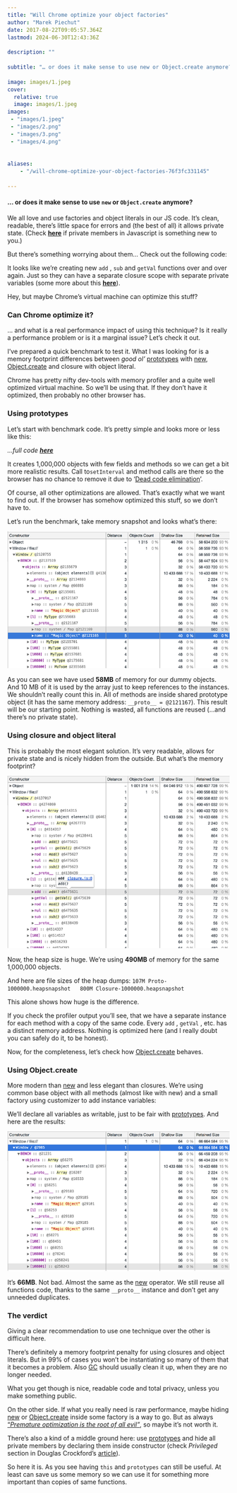 ```yaml
---
title: "Will Chrome optimize your object factories"
author: "Marek Piechut"
date: 2017-08-22T09:05:57.364Z
lastmod: 2024-06-30T12:43:36Z

description: ""

subtitle: "… or does it make sense to use new or Object.create anymore?"

image: images/1.jpeg
cover:
  relative: true 
  image: images/1.jpeg 
images:
 - "images/1.jpeg"
 - "images/2.png"
 - "images/3.png"
 - "images/4.png"


aliases:
    - "/will-chrome-optimize-your-object-factories-76f3fc331145"

---
```


#### … or does it make sense to use `new` or `Object.create` anymore?

We all love and use factories and object literals in our JS code. It’s clean, readable, there’s little space for errors and (the best of all) it allows private state. (Check [**here**](https://developer.mozilla.org/en-US/Add-ons/SDK/Guides/Contributor_s_Guide/Private_Properties) if private members in Javascript is something new to you.)

But there’s something worrying about them... Check out the following code:

It looks like we’re creating new `add` , `sub` and `getVal` functions over and over again. Just so they can have a separate closure scope with separate private variables (some more about this [**here**](https://developer.mozilla.org/en/docs/Web/JavaScript/Closures#Performance_considerations)).

Hey, but maybe Chrome’s virtual machine can optimize this stuff?

### Can Chrome optimize it?

… and what is a real performance impact of using this technique? Is it really a performance problem or is it a marginal issue? Let’s check it out.

I’ve prepared a quick benchmark to test it. What I was looking for is a memory footprint differences between _good ol’_ [prototypes](https://developer.mozilla.org/en-US/docs/Learn/JavaScript/Objects/Object_prototypes) with [new](https://developer.mozilla.org/en-US/docs/Web/JavaScript/Reference/Operators/new), [Object.create](https://developer.mozilla.org/en/docs/Web/JavaScript/Reference/Global_Objects/Object/create) and closure with object literal.

Chrome has pretty nifty dev-tools with memory profiler and a quite well optimized virtual machine. So we’ll be using that. If they don’t have it optimized, then probably no other browser has.

### Using prototypes

Let’s start with benchmark code. It’s pretty simple and looks more or less like this:

_…full code_ [**_here_**](https://github.com/marekpiechut/perf-js-closure-memory)

It creates 1,000,000 objects with few fields and methods so we can get a bit more realistic results. Call to`setInterval` and method calls are there so the browser has no chance to remove it due to ‘[Dead code elimination](https://en.wikipedia.org/wiki/Dead_code_elimination)’.

Of course, all other optimizations are allowed. That’s exactly what we want to find out. If the browser has somehow optimized this stuff, so we don’t have to.

Let’s run the benchmark, take memory snapshot and looks what’s there:

![image](images/2.png#layoutTextWidth)

As you can see we have used **58MB** of memory for our dummy objects. And 10 MB of it is used by the array just to keep references to the instances. We shouldn’t really count this in. All of methods are inside shared prototype object (it has the same memory address: `__proto__ = @2121167`). This result will be our starting point. Nothing is wasted, all functions are reused (…and there’s no private state).

### Using closure and object literal

This is probably the most elegant solution. It’s very readable, allows for private state and is nicely hidden from the outside. But what’s the memory footprint?

![image](images/3.png#layoutTextWidth)

Now, the heap size is huge. We’re using **490MB** of memory for the same 1,000,000 objects.

And here are file sizes of the heap dumps:
`107M Proto-1000000.heapsnapshot  
800M Closure-1000000.heapsnapshot`

This alone shows how huge is the difference.

If you check the profiler output you’ll see, that we have a separate instance for each method with a copy of the same code. Every `add` , `getVal` , etc. has a distinct memory address. Nothing is optimized here (and I really doubt you can safely do it, to be honest).

Now, for the completeness, let’s check how [Object.create](https://developer.mozilla.org/en/docs/Web/JavaScript/Reference/Global_Objects/Object/create) behaves.

### Using Object.create

More modern than [new](https://developer.mozilla.org/en-US/docs/Web/JavaScript/Reference/Operators/new) and less elegant than closures. We’re using common base object with all methods (almost like with new) and a small factory using customizer to add instance variables:

We’ll declare all variables as writable, just to be fair with [prototypes](https://developer.mozilla.org/en-US/docs/Learn/JavaScript/Objects/Object_prototypes). And here are the results:

![image](images/4.png#layoutTextWidth)

It’s **66MB**. Not bad. Almost the same as the [new](https://developer.mozilla.org/en-US/docs/Web/JavaScript/Reference/Operators/new) operator. We still reuse all functions code, thanks to the same `__proto__` instance and don’t get any unneeded duplicates.

### The verdict

Giving a clear recommendation to use one technique over the other is difficult here.

There’s definitely a memory footprint penalty for using closures and object literals. But in 99% of cases you won’t be instantiating so many of them that it becomes a problem. Also [GC](https://en.wikipedia.org/wiki/Garbage_collection_%28computer_science%29) should usually clean it up, when they are no longer needed.

What you get though is nice, readable code and total privacy, unless you make something public.

On the other side. If what you really need is raw performance, maybe hiding [new](https://developer.mozilla.org/en-US/docs/Web/JavaScript/Reference/Operators/new) or [Object.create](https://developer.mozilla.org/en/docs/Web/JavaScript/Reference/Global_Objects/Object/create) inside some factory is a way to go. But as always [“_Premature optimization is the root of all evil”_](http://wiki.c2.com/?PrematureOptimization), so maybe it’s not worth it.

There’s also a kind of a middle ground here: use [prototypes](https://developer.mozilla.org/en-US/docs/Learn/JavaScript/Objects/Object_prototypes) and hide all private members by declaring them inside constructor (check _Privileged_ section in Douglas Crockford’s [article](http://javascript.crockford.com/private.html)).

So here it is. As you see having `this` and `prototypes` can still be useful. At least can save us some memory so we can use it for something more important than copies of same functions.
